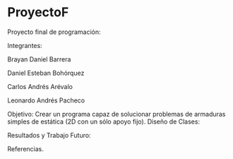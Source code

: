 # ProyectoF
Proyecto final de programación:

Integrantes:

Brayan Daniel Barrera

Daniel Esteban Bohórquez

Carlos Andrés Arévalo 

Leonardo Andrés Pacheco



Objetivo: Crear un programa capaz de solucionar problemas de armaduras simples de estática (2D con un sólo apoyo fijo).
Diseño de Clases:



Resultados y Trabajo Futuro:




Referencias.

